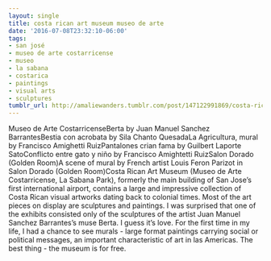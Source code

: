 ```yaml
---
layout: single
title: costa rican art museum museo de arte
date: '2016-07-08T23:32:10-06:00'
tags:
- san josé
- museo de arte costarricense
- museo
- la sabana
- costarica
- paintings
- visual arts
- sculptures
tumblr_url: http://amaliewanders.tumblr.com/post/147122991869/costa-rican-art-museum-museo-de-arte
---
```

Museo de Arte CostarricenseBerta by Juan Manuel Sanchez BarrantesBestia con acrobata by Sila Chanto QuesadaLa Agricultura, mural by Francisco Amighetti RuizPantalones crian fama by Guilbert Laporte SatoConflicto entre gato y niño by Francisco Amightetti RuizSalon Dorado (Golden Room)A scene of mural by French artist Louis Feron Parizot in Salon Dorado (Golden Room)Costa Rican Art Museum (Museo de Arte Costarricense, La Sabana Park), formerly the main building of San Jose’s first international airport, contains a large and impressive collection of Costa Rican visual artworks dating back to colonial times. Most of the art pieces on display are sculptures and paintings. I was surprised that one of the exhibits consisted only of the sculptures of the artist Juan Manuel Sanchez Barrantes’s muse Berta. I guess it’s love. For the first time in my life, I had a chance to see murals - large format paintings carrying social or political messages, an important characteristic of art in las Americas. The best thing - the museum is for free.
